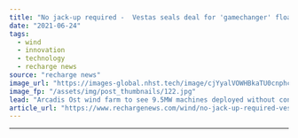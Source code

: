 ```yaml
---
title: "No jack-up required -  Vestas seals deal for 'gamechanger' floating wind turbine installation"
date: "2021-06-24"
tags: 
  - wind
  - innovation
  - technology
  - recharge news
source: "recharge news"
image_url: "https://images-global.nhst.tech/image/cjYyalVOWHBkaTU0cnphcFR4K0tTWkNBUFJybW1YR3hrL1dWWmxIT0FnTT0=/nhst/binary/3b0e2faacf0b662486d76324c0d7590e"
image_fp: "/assets/img/post_thumbnails/122.jpg"
lead: "Arcadis Ost wind farm to see 9.5MW machines deployed without conventional vessel to keep clear of seabed issues"
article_url: "https://www.rechargenews.com/wind/no-jack-up-required-vestas-seals-deal-for-gamechanger-floating-wind-turbine-installation/2-1-1030429"
---
```


---
